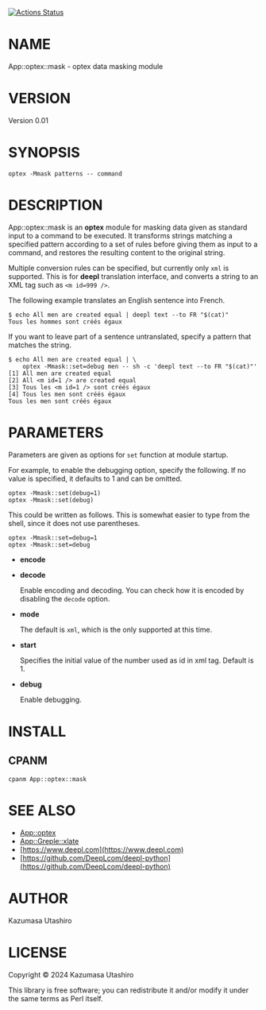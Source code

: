 [![Actions Status](https://github.com/kaz-utashiro/optex-mask/actions/workflows/test.yml/badge.svg)](https://github.com/kaz-utashiro/optex-mask/actions)
# NAME

App::optex::mask - optex data masking module

# VERSION

Version 0.01

# SYNOPSIS

    optex -Mmask patterns -- command

# DESCRIPTION

App::optex::mask is an **optex** module for masking data given as
standard input to a command to be executed. It transforms strings
matching a specified pattern according to a set of rules before giving
them as input to a command, and restores the resulting content to the
original string.

Multiple conversion rules can be specified, but currently only `xml`
is supported.  This is for **deepl** translation interface, and
converts a string to an XML tag such as `<m id=999 />`.

The following example translates an English sentence into French.

    $ echo All men are created equal | deepl text --to FR "$(cat)"
    Tous les hommes sont créés égaux

If you want to leave part of a sentence untranslated, specify a
pattern that matches the string.

    $ echo All men are created equal | \
        optex -Mmask::set=debug men -- sh -c 'deepl text --to FR "$(cat)"'
    [1] All men are created equal
    [2] All <m id=1 /> are created equal
    [3] Tous les <m id=1 /> sont créés égaux
    [4] Tous les men sont créés égaux
    Tous les men sont créés égaux

# PARAMETERS

Parameters are given as options for `set` function at module startup.

For example, to enable the debugging option, specify the following. If
no value is specified, it defaults to 1 and can be omitted.

    optex -Mmask::set(debug=1)
    optex -Mmask::set(debug)

This could be written as follows.  This is somewhat easier to type
from the shell, since it does not use parentheses.

    optex -Mmask::set=debug=1
    optex -Mmask::set=debug

- **encode**
- **decode**

    Enable encoding and decoding.  You can check how it is encoded by
    disabling the `decode` option.

- **mode**

    The default is `xml`, which is the only supported at this time.

- **start**

    Specifies the initial value of the number used as id in xml tag.
    Default is 1.

- **debug**

    Enable debugging.

# INSTALL

## CPANM

    cpanm App::optex::mask

# SEE ALSO

- [App::optex](https://metacpan.org/pod/App%3A%3Aoptex)
- [App::Greple::xlate](https://metacpan.org/pod/App%3A%3AGreple%3A%3Axlate)
- [https://www.deepl.com](https://www.deepl.com)
- [https://github.com/DeepLcom/deepl-python](https://github.com/DeepLcom/deepl-python)

# AUTHOR

Kazumasa Utashiro

# LICENSE

Copyright ©︎ 2024 Kazumasa Utashiro

This library is free software; you can redistribute it and/or modify
it under the same terms as Perl itself.
